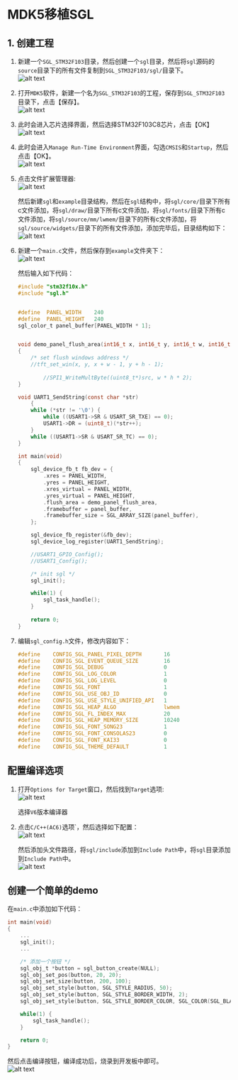 # MDK5移植SGL
## 1. 创建工程
1. 新建一个`SGL_STM32F103`目录，然后创建一个`sgl`目录，然后将`sgl`源码的`source`目录下的所有文件复制到`SGL_STM32F103/sgl/`目录下。      
    ![alt text](imgs/mdk5/image-1.png)

2. 打开`MDK5`软件，新建一个名为`SGL_STM32F103`的工程，保存到`SGL_STM32F103`目录下，点击【保存】。      
    ![alt text](imgs/mdk5/img-2.jpg)


3. 此时会进入芯片选择界面，然后选择STM32F103C8芯片，点击【OK】      
    ![alt text](imgs/mdk5/img-3.jpg)

4. 此时会进入`Manage Run-Time Environment`界面，勾选`CMSIS`和`Startup`，然后点击【OK】。       
    ![alt text](imgs/mdk5/img-4.jpg)

5. 点击文件扩展管理器:      
    ![alt text](imgs/mdk5/img-5.jpg)

    然后新建`sgl`和`example`目录结构，然后在`sgl`结构中，将`sgl/core/`目录下所有c文件添加，将`sgl/draw/`目录下所有c文件添加，将`sgl/fonts/`目录下所有c文件添加，将`sgl/source/mm/lwmem/`目录下的所有c文件添加，将`sgl/source/widgets/`目录下的所有文件添加，添加完毕后，目录结构如下：           
    ![alt text](imgs/mdk5/img-6.jpg)

6. 新建一个`main.c`文件，然后保存到`example`文件夹下：            
    ![alt text](imgs/mdk5/img-7.jpg)

    然后输入如下代码：          
    ```c
    #include "stm32f10x.h"
    #include "sgl.h"


    #define  PANEL_WIDTH    240
    #define  PANEL_HEIGHT   240
    sgl_color_t panel_buffer[PANEL_WIDTH * 1];


    void demo_panel_flush_area(int16_t x, int16_t y, int16_t w, int16_t h, sgl_color_t *src)
    {
        /* set flush windows address */
        //tft_set_win(x, y, x + w - 1, y + h - 1);
            
            //SPI1_WriteMultByte((uint8_t*)src, w * h * 2);
    }

    void UART1_SendString(const char *str)
        {
        while (*str != '\0') {
            while ((USART1->SR & USART_SR_TXE) == 0);
            USART1->DR = (uint8_t)(*str++);
        }
        while ((USART1->SR & USART_SR_TC) == 0);
    }

    int main(void)
    {
        sgl_device_fb_t fb_dev = {
            .xres = PANEL_WIDTH,
            .yres = PANEL_HEIGHT,
            .xres_virtual = PANEL_WIDTH,
            .yres_virtual = PANEL_HEIGHT,
            .flush_area = demo_panel_flush_area,
            .framebuffer = panel_buffer,
            .framebuffer_size = SGL_ARRAY_SIZE(panel_buffer),
        };

        sgl_device_fb_register(&fb_dev);
        sgl_device_log_register(UART1_SendString);

        //USART1_GPIO_Config();
        //USART1_Config();

        /* init sgl */
        sgl_init();

        while(1) {
            sgl_task_handle();
        }
        
        return 0;
    }
    ```

7. 编辑`sgl_config.h`文件，修改内容如下：
    ```c
    #define    CONFIG_SGL_PANEL_PIXEL_DEPTH       16
    #define    CONFIG_SGL_EVENT_QUEUE_SIZE        16
    #define    CONFIG_SGL_DEBUG                   0
    #define    CONFIG_SGL_LOG_COLOR               1
    #define    CONFIG_SGL_LOG_LEVEL               0
    #define    CONFIG_SGL_FONT                    1
    #define    CONFIG_SGL_USE_OBJ_ID              0
    #define    CONFIG_SGL_USE_STYLE_UNIFIED_API   1
    #define    CONFIG_SGL_HEAP_ALGO               lwmem
    #define    CONFIG_SGL_FL_INDEX_MAX            20
    #define    CONFIG_SGL_HEAP_MEMORY_SIZE        10240
    #define    CONFIG_SGL_FONT_SONG23             1
    #define    CONFIG_SGL_FONT_CONSOLAS23         0
    #define    CONFIG_SGL_FONT_KAI33              0
    #define    CONFIG_SGL_THEME_DEFAULT           1    
    ```
## 配置编译选项
1. 打开`Options for Target`窗口，然后找到`Target`选项:             
    ![alt text](imgs/mdk5/img-8.jpg)

    选择`V6`版本编译器
2. 点击`C/C++(AC6)`选项`，然后选择如下配置：              
    ![alt text](imgs/mdk5/img-9.jpg)

   然后添加头文件路径，将`sgl/include`添加到`Include Path`中，将`sgl`目录添加到`Include Path`中。                   
    ![alt text](imgs/mdk5/img-10.jpg)

## 创建一个简单的demo
在`main.c`中添加如下代码：
```c
int main(void)
{
    ...
    sgl_init();
    ...

    /* 添加一个按钮 */
    sgl_obj_t *button = sgl_button_create(NULL);
    sgl_obj_set_pos(button, 20, 20);
    sgl_obj_set_size(button, 200, 100);
    sgl_obj_set_style(button, SGL_STYLE_RADIUS, 50);
    sgl_obj_set_style(button, SGL_STYLE_BORDER_WIDTH, 2);
    sgl_obj_set_style(button, SGL_STYLE_BORDER_COLOR, SGL_COLOR(SGL_BLACK));

    while(1) {
        sgl_task_handle();
    }

    return 0;
}
```
然后点击编译按钮，编译成功后，烧录到开发板中即可。    
![alt text](imgs/mdk5/img-11.jpg)
